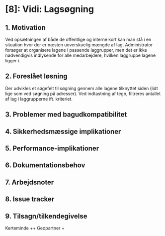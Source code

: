 # [8]: Vidi: Lagsøgning

## 1. Motivation
Ved opsætningen af både de offentlige og interne kort kan man stå i en situation hvor der er næsten uoverskuelig mængde af lag. Administrator forsøger at organisere lagene i passende laggrupper, men det er ikke nødvendigvis indlysende for alle medarbejdere, hvilken laggruppe lagene ligger i.
	
## 2. Foreslået løsning
Der udvikles et søgefelt til søgning gennem alle lagene tilknyttet siden (lidt lige som ved søgning på adresser). Ved indtastning af tegn, filtreres antallet af lag i laggrupperne ift. kriteriet.

## 3. Problemer med bagudkompatibilitet

## 4. Sikkerhedsmæssige implikationer

## 5. Performance-implikationer

## 6. Dokumentationsbehov

## 7. Arbejdsnoter

## 8. Issue tracker  

## 9. Tilsagn/tilkendegivelse
Kerteminde ++
Geopartner +
